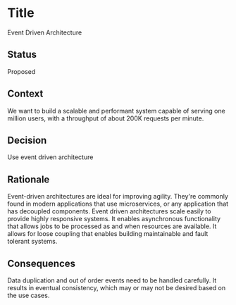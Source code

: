 # Title
Event Driven Architecture

## Status
Proposed

## Context
We want to build a scalable and performant system capable of serving one million users, with a throughput of about 200K requests per minute. 

## Decision 
Use event driven architecture

## Rationale
Event-driven architectures are ideal for improving agility. 
They're commonly found in modern applications that use microservices, or any application that has decoupled components.
Event driven architectures scale easily to provide highly responsive systems. 
It enables asynchronous functionality that allows jobs to be processed as and when resources are available. 
It allows for loose coupling that enables building maintainable and fault tolerant systems. 

## Consequences
Data duplication and out of order events need to be handled carefully. 
It results in eventual consistency, which may or may not be desired based on the use cases. 
